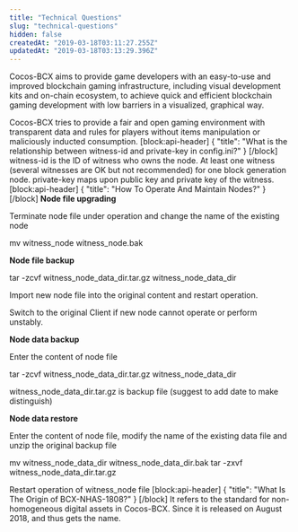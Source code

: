 ```yaml
---
title: "Technical Questions"
slug: "technical-questions"
hidden: false
createdAt: "2019-03-18T03:11:27.255Z"
updatedAt: "2019-03-18T03:13:29.396Z"
---
```

Cocos-BCX aims to provide game developers with an easy-to-use and improved blockchain gaming infrastructure, including visual development kits and on-chain ecosystem, to achieve quick and efficient blockchain gaming development with low barriers in a visualized, graphical way. 

Cocos-BCX tries to provide a fair and open gaming environment with transparent data and rules for players without items manipulation or maliciously inducted consumption.
[block:api-header]
{
  "title": "What is the relationship between witness-id and private-key in config.ini?"
}
[/block]
witness-id is the ID of witness who owns the node. At least one witness (several witnesses are OK but not recommended) for one block generation node. private-key maps upon public key and private key of the witness.
[block:api-header]
{
  "title": "How To Operate And Maintain Nodes?"
}
[/block]
**Node file upgrading** 

Terminate node file under operation and change the name of the existing node

mv witness_node witness_node.bak

**Node file backup**

tar -zcvf witness_node_data_dir.tar.gz witness_node_data_dir

Import new node file into the original content and restart operation.

Switch to the original Client if new node cannot operate or perform unstably. 

**Node data backup**

Enter the content of node file

tar -zcvf witness_node_data_dir.tar.gz witness_node_data_dir

witness_node_data_dir.tar.gz is backup file (suggest to add date to make distinguish)

**Node data restore**

Enter the content of node file, modify the name of the existing data file and unzip the original backup file

mv witness_node_data_dir witness_node_data_dir.bak
tar -zxvf witness_node_data_dir.tar.gz

Restart operation of witness_node file
[block:api-header]
{
  "title": "What Is The Origin of BCX-NHAS-1808?"
}
[/block]
It refers to the standard for non-homogeneous digital assets in Cocos-BCX. Since it is released on August 2018, and thus gets the name.